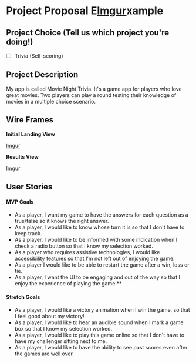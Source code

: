 # Project Proposal E[Imgur](https://i.imgur.com/RvmnK43.png)xample

## Project Choice (Tell us which project you're doing!)
- [ ] Trivia (Self-scoring)


## Project Description 

My app is called Movie Night Trivia. It's a game app for players who love great movies. Two players can play a round testing their knowledge of movies in a multiple choice scenario.


## Wire Frames

**Initial Landing View**

[Imgur](https://i.imgur.com/B8pqDHc.png)

**Results View**

[Imgur](https://i.imgur.com/9UDaE57.png)

## User Stories

#### MVP Goals

- As a player, I want my game to have the answers for each question as a true/false so it knows the right answer.
- As a player, I would like to know whose turn it is so that I don't have to keep track.
- As a player, I would like to be informed with some indication when I check a radio button so that I know my selection worked.
- As a player who requires assistive technologies, I would like accessibility features so that I'm not left out of enjoying the game.
- As a player I would like to be able to restart the game after a win, loss or tie.
- As a player, I want the UI to be engaging and out of the way so that I enjoy the experience of playing the game.\*\*

#### Stretch Goals

- As a player, I would like a victory animation when I win the game, so that I feel good about my victory!
- As a player, I would like to hear an audible sound when I mark a game box so that I know my selection worked.
- As a player, I would like to play this game online so that I don't have to have my challenger sitting next to me.
- As a player, I would like to have the ability to see past scores even after the games are well over.
